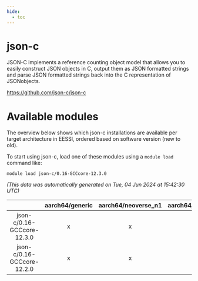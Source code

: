 ```yaml
---
hide:
  - toc
---
```


json-c
======


JSON-C implements a reference counting object model that allows you to easily construct JSON objects in C, output them as JSON formatted strings and parse JSON formatted strings back into the C representation of JSONobjects.

https://github.com/json-c/json-c
# Available modules


The overview below shows which json-c installations are available per target architecture in EESSI, ordered based on software version (new to old).

To start using json-c, load one of these modules using a `module load` command like:

```shell
module load json-c/0.16-GCCcore-12.3.0
```

*(This data was automatically generated on Tue, 04 Jun 2024 at 15:42:30 UTC)*  

| |aarch64/generic|aarch64/neoverse_n1|aarch64/neoverse_v1|x86_64/generic|x86_64/amd/zen2|x86_64/amd/zen3|x86_64/intel/haswell|x86_64/intel/skylake_avx512|
| :---: | :---: | :---: | :---: | :---: | :---: | :---: | :---: | :---: |
|json-c/0.16-GCCcore-12.3.0|x|x|x|x|x|x|x|x|
|json-c/0.16-GCCcore-12.2.0|x|x|x|x|x|x|x|x|
